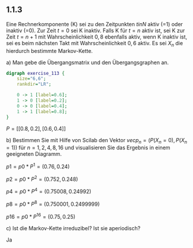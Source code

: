 ## 1.1.3

Eine Rechnerkomponente (K) sei zu den Zeitpunkten $t in N$ aktiv (=1) oder inaktiv (=0). Zur Zeit $t = 0$ sei K inaktiv. Falls K für $t = n$ aktiv ist, sei K zur Zeit $t = n+1$ mit Wahrscheinlichkeit $0,8$ ebenfalls aktiv, wenn K inaktiv ist, sei es beim nächsten Takt mit Wahrscheinlichkeit $0,6$ aktiv. Es sei $X_n$ die hierdurch bestimmte Markov-Kette.

a) Man gebe die Übergangsmatrix und den Übergangsgraphen an.

```dot
digraph exercise_113 {
    size="6,6";
    rankdir="LR";

    0 -> 1 [label=0.6];
    1 -> 0 [label=0.2];
    0 -> 0 [label=0.4];
    1 -> 1 [label=0.8];
}
```

$P=[[0.8,0.2],[0.6,0.4]]$

b) Bestimmen Sie mit Hilfe von Scilab den Vektor $vec p_n = (P(X_n = 0 ), P( X_n = 1  ))$ für $n = 1, 2, 4, 8, 16$ und visualisieren Sie das Ergebnis in einem geeigneten Diagramm.

$p1=p0 * P^1=(0.76, 0.24)$

$p2=p0 * P^2=(0.752, 0.248)$

$p4=p0 * P^4=(0.75008, 0.24992)$

$p8=p0 * P^8=(0.750001, 0.2499999)$

$p16=p0 * P^16=(0.75,0.25)$

c) Ist die Markov-Kette irreduzibel? Ist sie aperiodisch?

Ja
            